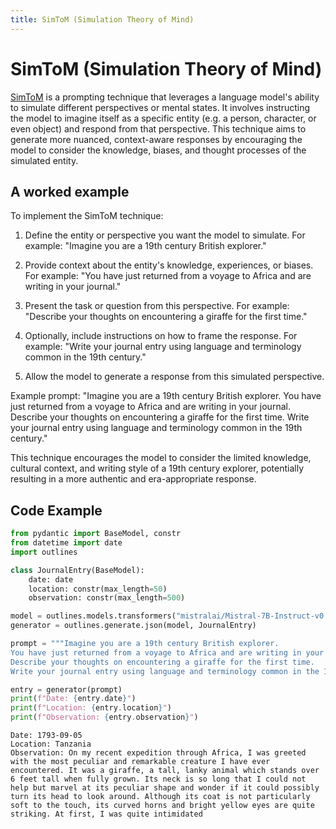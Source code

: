 ```yaml
---
title: SimToM (Simulation Theory of Mind)
---
```


# SimToM (Simulation Theory of Mind)


[SimToM](http://arxiv.org/abs/2311.10227) is a prompting technique that leverages a language model's ability to simulate different perspectives or mental states. It involves instructing the model to imagine itself as a specific entity (e.g. a person, character, or even object) and respond from that perspective. This technique aims to generate more nuanced, context-aware responses by encouraging the model to consider the knowledge, biases, and thought processes of the simulated entity.

## A worked example


To implement the SimToM technique:

1. Define the entity or perspective you want the model to simulate. For example: "Imagine you are a 19th century British explorer."

2. Provide context about the entity's knowledge, experiences, or biases. For example: "You have just returned from a voyage to Africa and are writing in your journal."

3. Present the task or question from this perspective. For example: "Describe your thoughts on encountering a giraffe for the first time."

4. Optionally, include instructions on how to frame the response. For example: "Write your journal entry using language and terminology common in the 19th century."

5. Allow the model to generate a response from this simulated perspective.

Example prompt:
"Imagine you are a 19th century British explorer. You have just returned from a voyage to Africa and are writing in your journal. Describe your thoughts on encountering a giraffe for the first time. Write your journal entry using language and terminology common in the 19th century."

This technique encourages the model to consider the limited knowledge, cultural context, and writing style of a 19th century explorer, potentially resulting in a more authentic and era-appropriate response.


## Code Example





```python
from pydantic import BaseModel, constr
from datetime import date
import outlines

class JournalEntry(BaseModel):
    date: date
    location: constr(max_length=50)
    observation: constr(max_length=500)

model = outlines.models.transformers("mistralai/Mistral-7B-Instruct-v0.1", device="cuda")
generator = outlines.generate.json(model, JournalEntry)

prompt = """Imagine you are a 19th century British explorer.
You have just returned from a voyage to Africa and are writing in your journal.
Describe your thoughts on encountering a giraffe for the first time.
Write your journal entry using language and terminology common in the 19th century."""

entry = generator(prompt)
print(f"Date: {entry.date}")
print(f"Location: {entry.location}")
print(f"Observation: {entry.observation}")
```


    Date: 1793-09-05
    Location: Tanzania
    Observation: On my recent expedition through Africa, I was greeted with the most peculiar and remarkable creature I have ever encountered. It was a giraffe, a tall, lanky animal which stands over 6 feet tall when fully grown. Its neck is so long that I could not help but marvel at its peculiar shape and wonder if it could possibly turn its head to look around. Although its coat is not particularly soft to the touch, its curved horns and bright yellow eyes are quite striking. At first, I was quite intimidated
